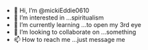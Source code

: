 - 👋 Hi, I’m @mickiEddie0610
- 👀 I’m interested in ...spiritualism
- 🌱 I’m currently learning ...to open my 3rd eye
- 💞️ I’m looking to collaborate on ...something
- 📫 How to reach me ...just message me

<!---
mickiEddie0610/mickiEddie0610 is a ✨ special ✨ repository because its `README.md` (this file) appears on your GitHub profile.
You can click the Preview link to take a look at your changes.
--->
